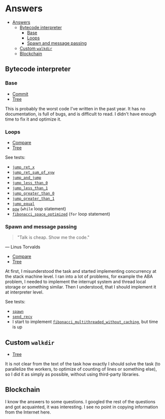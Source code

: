 # Answers

- [Answers](#answers)
  - [Bytecode interpreter](#bytecode-interpreter)
    - [Base](#base)
    - [Loops](#loops)
    - [Spawn and message passing](#spawn-and-message-passing)
  - [Custom `walkdir`](#custom-walkdir)
  - [Blockchain](#blockchain)

## Bytecode interpreter

### Base

- [Commit](https://github.com/saruman9/bytecode_questionnaire/commit/aaab3b179a2dd76d57a641f75a2135f3157286db)
- [Tree](https://github.com/saruman9/bytecode_questionnaire/tree/aaab3b179a2dd76d57a641f75a2135f3157286db)

This is probably the worst code I've written in the past year. It has no documentation, is full of bugs, and is difficult to read. I didn't have enough time to fix it and optimize it.

### Loops

- [Compare](https://github.com/saruman9/bytecode_questionnaire/compare/aaab3b1..2e784ae)
- [Tree](https://github.com/saruman9/bytecode_questionnaire/tree/2e784ae)

See tests:

- [`jump_ret_x`](https://github.com/saruman9/bytecode_questionnaire/blob/dbaa4f9f1826752d5d4558cd817b3ac6cde27c4d/bytecode_interpreter/src/lib.rs#L200)
- [`jump_ret_sum_of_xyw`](https://github.com/saruman9/bytecode_questionnaire/blob/dbaa4f9f1826752d5d4558cd817b3ac6cde27c4d/bytecode_interpreter/src/lib.rs#L251)
- [`jump_and_jump`](https://github.com/saruman9/bytecode_questionnaire/blob/dbaa4f9f1826752d5d4558cd817b3ac6cde27c4d/bytecode_interpreter/src/lib.rs#L310)
- [`jump_less_than_0`](https://github.com/saruman9/bytecode_questionnaire/blob/dbaa4f9f1826752d5d4558cd817b3ac6cde27c4d/bytecode_interpreter/src/lib.rs#L377)
- [`jump_less_than_1`](https://github.com/saruman9/bytecode_questionnaire/blob/dbaa4f9f1826752d5d4558cd817b3ac6cde27c4d/bytecode_interpreter/src/lib.rs#L420)
- [`jump_greater_than_0`](https://github.com/saruman9/bytecode_questionnaire/blob/dbaa4f9f1826752d5d4558cd817b3ac6cde27c4d/bytecode_interpreter/src/lib.rs#L463)
- [`jump_greater_than_1`](https://github.com/saruman9/bytecode_questionnaire/blob/dbaa4f9f1826752d5d4558cd817b3ac6cde27c4d/bytecode_interpreter/src/lib.rs#L506)
- [`jump_equal`](https://github.com/saruman9/bytecode_questionnaire/blob/dbaa4f9f1826752d5d4558cd817b3ac6cde27c4d/bytecode_interpreter/src/lib.rs#L549)
- [`pow`](https://github.com/saruman9/bytecode_questionnaire/blob/dbaa4f9f1826752d5d4558cd817b3ac6cde27c4d/bytecode_interpreter/src/lib.rs#L592) (`while` loop statement)
- [`fibonacci_space_optimized`](https://github.com/saruman9/bytecode_questionnaire/blob/dbaa4f9f1826752d5d4558cd817b3ac6cde27c4d/bytecode_interpreter/src/lib.rs#L638) (`for` loop statement)

### Spawn and message passing

> "Talk is cheap. Show me the code."

― Linus Torvalds

- [Compare](https://github.com/saruman9/bytecode_questionnaire/compare/2e784ae..dbaa4f9)
- [Tree](https://github.com/saruman9/bytecode_questionnaire/tree/dbaa4f9)

At first, I misunderstood the task and started implementing concurrency at the stack machine level. I ran into a lot of problems, for example the ABA problem, I needed to implement the interrupt system and thread local storage or something similar. Then I understood, that I should implement it at interpreter level.

See tests:

- [`spawn`](https://github.com/saruman9/bytecode_questionnaire/blob/dbaa4f9f1826752d5d4558cd817b3ac6cde27c4d/bytecode_interpreter/src/lib.rs#L709)
- [`send_recv`](https://github.com/saruman9/bytecode_questionnaire/blob/dbaa4f9f1826752d5d4558cd817b3ac6cde27c4d/bytecode_interpreter/src/lib.rs#L735)
- I start to implement [`fibonacci_multithreaded_without_caching`](https://github.com/saruman9/bytecode_questionnaire/blob/dbaa4f9f1826752d5d4558cd817b3ac6cde27c4d/bytecode_interpreter/src/lib.rs#L774), but time is up

## Custom `walkdir`

- [Tree](https://github.com/saruman9/bytecode_questionnaire/tree/269d8de)

It is not clear from the text of the task how exactly I should solve the task (to parallelize the workers, to optimize of counting of lines or something else), so I did it as simply as possible, without using third-party libraries.

## Blockchain

I know the answers to some questions. I googled the rest of the questions and got acquainted, it was interesting. I see no point in copying information from the Internet here.
